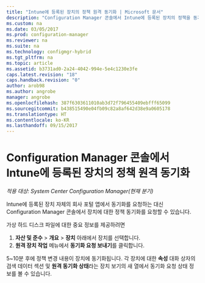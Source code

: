 ```yaml
---
title: "Intune에 등록된 장치의 정책 원격 동기화 | Microsoft 문서"
description: "Configuration Manager 콘솔에서 Intune에 등록된 장치의 정책을 동기화하는 방법 알아보기"
ms.custom: na
ms.date: 03/05/2017
ms.prod: configuration-manager
ms.reviewer: na
ms.suite: na
ms.technology: configmgr-hybrid
ms.tgt_pltfrm: na
ms.topic: article
ms.assetid: b3731ad0-2a24-4042-994e-5e4c1230e3fe
caps.latest.revision: "18"
caps.handback.revision: "0"
author: arob98
ms.author: angrobe
manager: angrobe
ms.openlocfilehash: 387f6303611010ab3d72f796455409ebfff65099
ms.sourcegitcommit: b438515490e04fb09c82a8af642d38e9a0605178
ms.translationtype: HT
ms.contentlocale: ko-KR
ms.lasthandoff: 09/15/2017
---
```

# <a name="remotely-synchronize-policy-on-intune-enrolled-devices-from-the-configuration-manager-console"></a>Configuration Manager 콘솔에서 Intune에 등록된 장치의 정책 원격 동기화

*적용 대상: System Center Configuration Manager(현재 분기)*


Intune에 등록된 장치 자체의 회사 포털 앱에서 동기화를 요청하는 대신 Configuration Manager 콘솔에서 장치에 대한 정책 동기화를 요청할 수 있습니다. 

가상 하드 디스크 파일에 대한 중요 정보를 제공하려면

1.  **자산 및 준수** > **개요** > **장치** 아래에서 장치를 선택합니다.
2.  **원격 장치 작업** 메뉴에서 **동기화 요청 보내기**를 클릭합니다.


5~10분 후에 정책 변경 내용이 장치에 동기화됩니다. 각 장치에 대한 **속성** 대화 상자의 검색 데이터 섹션 및 **원격 동기화 상태**라는 장치 보기의 새 열에서 동기화 요청 상태 정보를 볼 수 있습니다.
